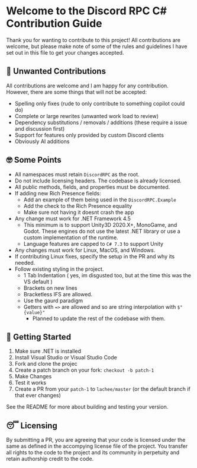 # Welcome to the Discord RPC C# Contribution Guide
Thank you for wanting to contribute to this project! All contributions are welcome, but please make note of some of the rules and guidelines I have set out in this file to get your changes accepted.

## 🥲 Unwanted Contributions
All contributions are welcome and I am happy for any contribution. However, there are some things that will not be accepted:
- Spelling only fixes (rude to only contribute to something copilot could do)
- Complete or large rewrites (unwanted work load to review)
- Dependency substitutions / removals / additions (these require a issue and discussion first)
- Support for features only provided by custom Discord clients
- Obviously AI additions

## 🤓 Some Points
- All namespaces must retain `DiscordRPC` as the root.
- Do not include licensing headers. The codebase is already licensed.
- All public methods, fields, and properties must be documented.
- If adding new Rich Presence fields:
    - Add an example of them being used in the `DiscordRPC.Example`
    - Add the check to the Rich Presence equality
    - Make sure not having it doesnt crash the app
- Any change must work for .NET Framework 4.5
    - This minimum is to support Unity3D 2020.X+, MonoGame, and Godot. These engines do not use the latest .NET library or use a custom implementation of the runtime.
    - Language features are capped to `C# 7.3` to support Unity
- Any changes must work for Linux, MacOS, and Windows. 
- If contributing Linux fixes, specify the setup in the PR and why its needed.
- Follow existing styling in the project.
    - 1 Tab Indentation ( yes, im disgusted too, but at the time this was the VS default )
    - Brackets on new lines
    - Bracketless IFS are allowed.
    - Use the gaurd paradigm
    - Getters with `=>` are allowed and so are string interpolation with `$"{value}"`
        - Planned to update the rest of the codebase with them.

## 🫡 Getting Started
1. Make sure .NET is installed
2. Install Visual Studio or Visual Studio Code
3. Fork and clone the projec
4. Create a patch branch on your fork: `checkout -b patch-1` 
5. Make Changes
6. Test it works
7. Create a PR from your `patch-1` to `lachee/master` (or the default branch if that ever changes)

See the README for more about building and testing your version. 

## 😴 Licensing
By submitting a PR, you are agreeing that your code is licensed under the same as defined in the accompying license file of the project. You transfer all rights to the code to the project and its community in perpetuity and retain authorship credit to the code.